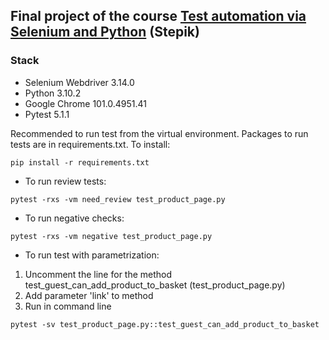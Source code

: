 ## Final project of the course [Test automation via Selenium and Python](https://stepik.org/course/575) (Stepik)
### Stack
- Selenium Webdriver 3.14.0
- Python 3.10.2
- Google Chrome 101.0.4951.41
- Pytest 5.1.1 

Recommended to run test from the virtual environment. Packages to run tests are in requirements.txt. To install:
```
pip install -r requirements.txt
```

- To run review tests:
```
pytest -rxs -vm need_review test_product_page.py
```
- To run negative checks:
```
pytest -rxs -vm negative test_product_page.py
```
- To run test with parametrization:
1. Uncomment the line for the method test_guest_can_add_product_to_basket (test_product_page.py)
2. Add parameter 'link' to method
3. Run in command line
```
pytest -sv test_product_page.py::test_guest_can_add_product_to_basket
```
